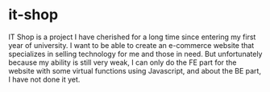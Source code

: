 # it-shop
IT Shop is a project I have cherished for a long time since entering my first year of university. I want to be able to create an e-commerce website that specializes in selling technology for me and those in need.
But unfortunately because my ability is still very weak, I can only do the FE part for the website with some virtual functions using Javascript, and about the BE part, I have not done it yet.


